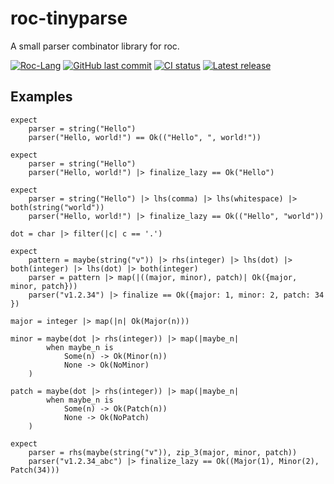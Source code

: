 # roc-tinyparse
A small parser combinator library for roc.

[![Roc-Lang][roc_badge]][roc_link]
[![GitHub last commit][last_commit_badge]][last_commit_link]
[![CI status][ci_status_badge]][ci_status_link]
[![Latest release][version_badge]][version_link]


## Examples
```roc
expect 
    parser = string("Hello")
    parser("Hello, world!") == Ok(("Hello", ", world!"))

expect
    parser = string("Hello")
    parser("Hello, world!") |> finalize_lazy == Ok("Hello")

expect
    parser = string("Hello") |> lhs(comma) |> lhs(whitespace) |> both(string("world")) 
    parser("Hello, world!") |> finalize_lazy == Ok(("Hello", "world"))
```
```roc
dot = char |> filter(|c| c == '.')

expect
    pattern = maybe(string("v")) |> rhs(integer) |> lhs(dot) |> both(integer) |> lhs(dot) |> both(integer)
    parser = pattern |> map(|((major, minor), patch)| Ok({major, minor, patch}))
    parser("v1.2.34") |> finalize == Ok({major: 1, minor: 2, patch: 34 })

major = integer |> map(|n| Ok(Major(n)))

minor = maybe(dot |> rhs(integer)) |> map(|maybe_n|
        when maybe_n is
            Some(n) -> Ok(Minor(n))
            None -> Ok(NoMinor)
    )

patch = maybe(dot |> rhs(integer)) |> map(|maybe_n|
        when maybe_n is
            Some(n) -> Ok(Patch(n))
            None -> Ok(NoPatch)
    )

expect
    parser = rhs(maybe(string("v")), zip_3(major, minor, patch))
    parser("v1.2.34_abc") |> finalize_lazy == Ok((Major(1), Minor(2), Patch(34)))
```


<!-- LINKS -->
[roc_badge]: https://img.shields.io/endpoint?url=https%3A%2F%2Fpastebin.com%2Fraw%2FcFzuCCd7
[roc_link]: https://github.com/roc-lang/roc
[ci_status_badge]: https://img.shields.io/github/actions/workflow/status/imclerran/roc-tinyparse/ci.yaml?logo=github&logoColor=lightgrey
[ci_status_link]: https://github.com/imclerran/roc-tinyparse/actions/workflows/ci.yaml
[last_commit_badge]: https://img.shields.io/github/last-commit/imclerran/roc-tinyparse?logo=git&logoColor=lightgrey
[last_commit_link]: https://github.com/imclerran/roc-tinyparse/commits/main/
[version_badge]: https://img.shields.io/github/v/release/imclerran/roc-tinyparse
[version_link]: https://github.com/imclerran/roc-tinyparse/releases/latest
